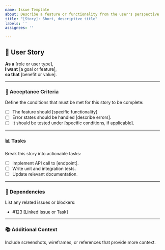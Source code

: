 ```yaml
---
name: Issue Template
about: Describe a feature or functionality from the user's perspective
title: "[Story]: Short, descriptive title"
labels: ''
assignees: ''

---
```


## 🌟 User Story

**As a** [role or user type],  
**I want** [a goal or feature],  
**so that** [benefit or value].  

---

### 🎯 **Acceptance Criteria**  
Define the conditions that must be met for this story to be complete:
- [ ] The feature should [specific functionality].  
- [ ] Error states should be handled [describe errors].  
- [ ] It should be tested under [specific conditions, if applicable].  

---

### 📊 **Tasks**  
Break this story into actionable tasks:  
- [ ] Implement API call to [endpoint].  
- [ ] Write unit and integration tests.  
- [ ] Update relevant documentation.  

---

### 🔗 **Dependencies**  
List any related issues or blockers:  
- #123 [Linked Issue or Task]  

---

### 📚 **Additional Context**  
Include screenshots, wireframes, or references that provide more context.
